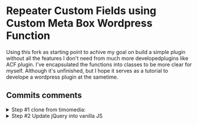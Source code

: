 # Repeater Custom Fields using Custom Meta Box Wordpress Function

Using this fork as starting point to achive my goal on build a simple plugin without all the features I don't need from much more developedplugins like ACF plugin.
I've encapsulated the functions into classes to be more clear for myself. Although it's unfinished, but I hope it serves as a tutorial to develope a wordpress plugin at the sametime.
## Commits comments
<details><summary>Step #1 clone from timomedia:</summary>
<p>

- Clone this repository from timomedia and start customising it.
- Encapsulating functions and create `class RepeaterMetaCallback`

</p>
</details>

<details><summary>Step #2 Update jQuery into vanilla JS</summary>
<p>
 
- Updating javascript by converting jQuery into vanilla js. Althogh Wordpress still using jQuery it's a matter of time it'll be uodated into js as well IMO.
- Adding assets to implement css file.
 
</p>
</details>